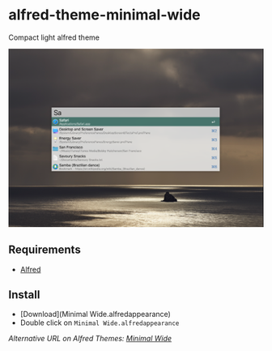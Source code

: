 # alfred-theme-minimal-wide
Compact light alfred theme

![Alfred Theme - Minimal Wide](Minimal-Wide-Theme.png)


## Requirements

* [Alfred](https://www.alfredapp.com/)


## Install

* [Download](Minimal Wide.alfredappearance)
* Double click on `Minimal Wide.alfredappearance`

_Alternative URL on Alfred Themes: [Minimal Wide](https://www.alfredapp.com/extras/theme/XOF7UrIRLz/)_
